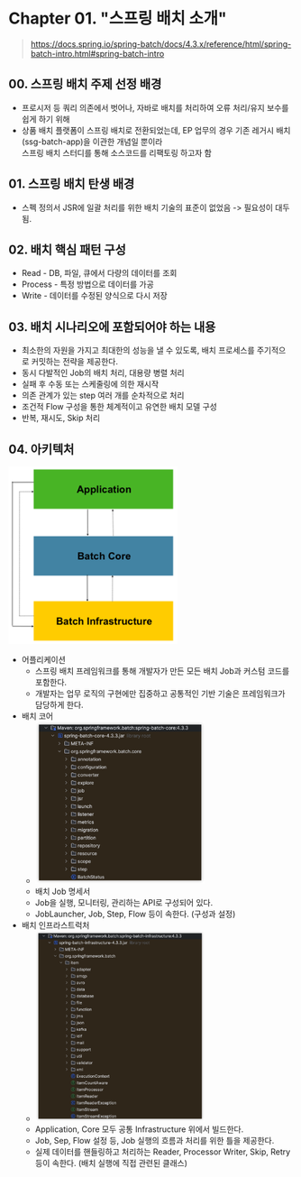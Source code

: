 # Chapter 01. "스프링 배치 소개"

> https://docs.spring.io/spring-batch/docs/4.3.x/reference/html/spring-batch-intro.html#spring-batch-intro

## 00. 스프링 배치 주제 선정 배경

* 프로시저 등 쿼리 의존에서 벗어나, 자바로 배치를 처리하여 오류 처리/유지 보수를 쉽게 하기 위해
* 상품 배치 플랫폼이 스프링 배치로 전환되었는데, EP 업무의 경우 기존 레거시 배치(ssg-batch-app)을 이관한 개념일 뿐이라<br>
  스프링 배치 스터디를 통해 소스코드를 리팩토링 하고자 함

## 01. 스프링 배치 탄생 배경

* 스펙 정의서 JSR에 일괄 처리를 위한 배치 기술의 표준이 없었음 -> 필요성이 대두됨.

## 02. 배치 핵심 패턴 구성

* Read - DB, 파일, 큐에서 다량의 데이터를 조회
* Process - 특정 방법으로 데이터를 가공
* Write - 데이터를 수정된 양식으로 다시 저장

## 03. 배치 시나리오에 포함되어야 하는 내용

* 최소한의 자원을 가지고 최대한의 성능을 낼 수 있도록, 배치 프로세스를 주기적으로 커밋하는 전략을 제공한다.
* 동시 다발적인 Job의 배치 처리, 대용량 병렬 처리
* 실패 후 수동 또는 스케줄링에 의한 재시작
* 의존 관계가 있는 step 여러 개를 순차적으로 처리
* 조건적 Flow 구성을 통한 체계적이고 유연한 배치 모델 구성
* 반복, 재시도, Skip 처리

## 04. 아키텍처

<img src="./resources/01-01.spring-batch-layers.png"  width="300" alt="https://docs.spring.io/spring-batch/docs/4.3.x/reference/html/images/spring-batch-layers.png"/>

* 어플리케이션
    * 스프링 배치 프레임워크를 통해 개발자가 만든 모든 배치 Job과 커스텀 코드를 포함한다.
    * 개발자는 업무 로직의 구현에만 집중하고 공통적인 기반 기술은 프레임워크가 담당하게 한다.
* 배치 코어 
    * <img src="./resources/01-02.png"  width="300" alt="배치 코어"/>
    * 배치 Job 명세서
    * Job을 실행, 모니터링, 관리하는 API로 구성되어 있다.
    * JobLauncher, Job, Step, Flow 등이 속한다. (구성과 설정)
* 배치 인프라스트럭처
    * <img src="./resources/01-03.png"  width="300" alt="배치 인프라스트럭처"/>
    * Application, Core 모두 공통 Infrastructure 위에서 빌드한다.
    * Job, Sep, Flow 설정 등, Job 실행의 흐름과 처리를 위한 틀을 제공한다.
    * 실제 데이터를 핸들링하고 처리하는 Reader, Processor Writer, Skip, Retry 등이 속한다. (배치 실행에 직접 관련된 클래스)
